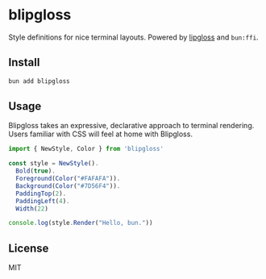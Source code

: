 # blipgloss

Style definitions for nice terminal layouts. Powered by [lipgloss](https://github.com/charmbracelet/lipgloss) and `bun:ffi`.

## Install

```bash
bun add blipgloss
```

## Usage

Blipgloss takes an expressive, declarative approach to terminal rendering. Users familiar with CSS will feel at home with Blipgloss.

```ts
import { NewStyle, Color } from 'blipgloss'

const style = NewStyle().
  Bold(true).
  Foreground(Color("#FAFAFA")).
  Background(Color("#7D56F4")).
  PaddingTop(2).
  PaddingLeft(4).
  Width(22)

console.log(style.Render("Hello, bun."))
```

## License

MIT
